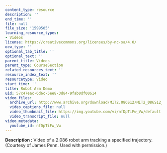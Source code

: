 ```yaml
---
content_type: resource
description: ''
end_time: ''
file: null
file_size: '1599505'
learning_resource_types:
- Videos
license: https://creativecommons.org/licenses/by-nc-sa/4.0/
ocw_type: ''
optional_tab_title: ''
optional_text: ''
parent_title: Videos
parent_type: CourseSection
related_resources_text: ''
resource_index_text: ''
resourcetype: Video
start_time: ''
title: Robot Arm Demo
uid: 57c47eac-6d6c-5ee8-3d84-9fab0df00614
video_files:
  archive_url: http://www.archive.org/download/MIT2.086S12/MIT2_086S12_unit7_arm_300k.mp4
  video_captions_file: null
  video_thumbnail_file: https://img.youtube.com/vi/nfDpTiFw_Vw/default.jpg
  video_transcript_file: null
video_metadata:
  youtube_id: nfDpTiFw_Vw
---
```


**Description :** Video of a 2.086 robot arm tracking a specified trajectory. (Courtesy of James Penn. Used with permission.)

